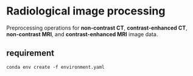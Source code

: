 # Radiological image processing

Preprocessing operations for **non-contrast CT**, **contrast-enhanced CT**, **non-contrast MRI**, and **contrast-enhanced MRI** image data.

## requirement

```shell
conda env create -f environment.yaml
```
